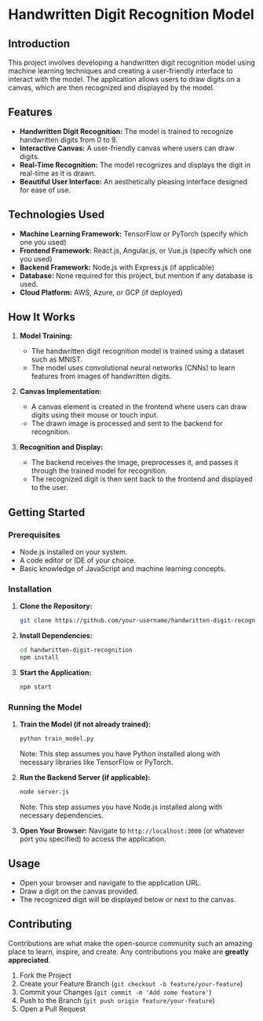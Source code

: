 # Handwritten Digit Recognition Model

## Introduction
This project involves developing a handwritten digit recognition model using machine learning techniques and creating a user-friendly interface to interact with the model. The application allows users to draw digits on a canvas, which are then recognized and displayed by the model.

## Features

- **Handwritten Digit Recognition:** The model is trained to recognize handwritten digits from 0 to 9.
- **Interactive Canvas:** A user-friendly canvas where users can draw digits.
- **Real-Time Recognition:** The model recognizes and displays the digit in real-time as it is drawn.
- **Beautiful User Interface:** An aesthetically pleasing interface designed for ease of use.

## Technologies Used

- **Machine Learning Framework:** TensorFlow or PyTorch (specify which one you used)
- **Frontend Framework:** React.js, Angular.js, or Vue.js (specify which one you used)
- **Backend Framework:** Node.js with Express.js (if applicable)
- **Database:** None required for this project, but mention if any database is used.
- **Cloud Platform:** AWS, Azure, or GCP (if deployed)

## How It Works

1. **Model Training:**
   - The handwritten digit recognition model is trained using a dataset such as MNIST.
   - The model uses convolutional neural networks (CNNs) to learn features from images of handwritten digits.

2. **Canvas Implementation:**
   - A canvas element is created in the frontend where users can draw digits using their mouse or touch input.
   - The drawn image is processed and sent to the backend for recognition.

3. **Recognition and Display:**
   - The backend receives the image, preprocesses it, and passes it through the trained model for recognition.
   - The recognized digit is then sent back to the frontend and displayed to the user.

## Getting Started

### Prerequisites

- Node.js installed on your system.
- A code editor or IDE of your choice.
- Basic knowledge of JavaScript and machine learning concepts.

### Installation

1. **Clone the Repository:**
   ```sh
   git clone https://github.com/your-username/handwritten-digit-recognition.git
   ```

2. **Install Dependencies:**
   ```sh
   cd handwritten-digit-recognition
   npm install
   ```

3. **Start the Application:**
   ```sh
   npm start
   ```

### Running the Model

1. **Train the Model (if not already trained):**
    ```sh
    python train_model.py
    ```
    Note: This step assumes you have Python installed along with necessary libraries like TensorFlow or PyTorch.

2. **Run the Backend Server (if applicable):**
    ```sh
    node server.js
    ```
    Note: This step assumes you have Node.js installed along with necessary dependencies.

3. **Open Your Browser:**
    Navigate to `http://localhost:3000` (or whatever port you specified) to access the application.

## Usage

- Open your browser and navigate to the application URL.
- Draw a digit on the canvas provided.
- The recognized digit will be displayed below or next to the canvas.

## Contributing

Contributions are what make the open-source community such an amazing place to learn, inspire, and create. Any contributions you make are **greatly appreciated**.

1. Fork the Project
2. Create your Feature Branch (`git checkout -b feature/your-feature`)
3. Commit your Changes (`git commit -m 'Add some feature'`)
4. Push to the Branch (`git push origin feature/your-feature`)
5. Open a Pull Request
